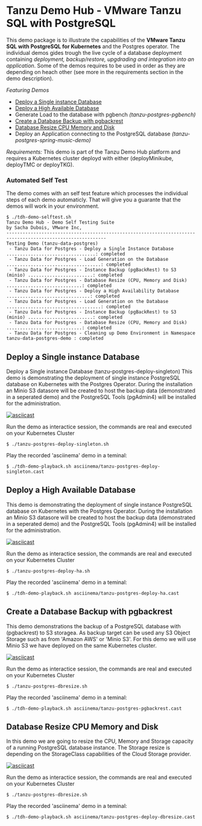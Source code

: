 # Tanzu Demo Hub - VMware Tanzu SQL with PostgreSQL

This demo package is to illustrate the capabilities of the **VMware Tanzu SQL with PostgreSQL for Kubernetes** and the Postgres operator. The individual demos gides trough the live cycle of a database deployment containing *deployment, backup/restore, upgdrading and integration into an application*. Some of the demos requires to be used in order as they are depending on heach other (see more in the requirements section in the demo description). 

*Featuring Demos*
- [Deploy a Single instance Database](#deploy-a-Single-instance-Database)
- [Deploy a High Available Database](#deploy-a-high-available-database)
- Generate Load to the database with pgbench *(tanzu-postgres-pgbench)*
- [Create a Database Backup with pgbackrest](create-a-database-backup--with-pgbackrest)
- [Database Resize CPU Memory and Disk](#database-resize-cpu-Memory-and-disk)
- Deploy an Application connecting to the PostgreSQL database *(tanzu-postgres-spring-music-demo)*


*Requirements:* This demo is part of the Tanzu Demo Hub platform and requires a Kubernetes cluster deployd with either (deployMinikube, deployTMC or deployTKG). 

### Automated Self Test
The demo comes with an self test feature which processes the individual steps of each demo automaticly. That will give you a guarante  that the demos will work in your environment.
```
$ ./tdh-demo-selftest.sh
Tanzu Demo Hub - Demo Self Testing Suite
by Sacha Dubois, VMware Inc,
-----------------------------------------------------------------------------------------------------------
Testing Demo (tanzu-data-postgres)
 - Tanzu Data for Postgres - Deploy a Single Instance Database .................................: completed
 - Tanzu Data for Postgres - Load Generation on the Database ...................................: completed
 - Tanzu Data for Postgres - Instance Backup (pgBackRest) to S3 (minio) ........................: completed
 - Tanzu Data for Postgres - Database Resize (CPU, Memory and Disk) ............................: completed
 - Tanzu Data for Postgres - Deploy a High Availability Database ...............................: completed
 - Tanzu Data for Postgres - Load Generation on the Database ...................................: completed
 - Tanzu Data for Postgres - Instance Backup (pgBackRest) to S3 (minio) ........................: completed
 - Tanzu Data for Postgres - Database Resize (CPU, Memory and Disk) ............................: completed
 - Tanzu Data for Postgres - Cleaning up Demo Environment in Namespace tanzu-data-postgres-demo : completed
```

## Deploy a Single instance Database
Deploy a Single instance Database (tanzu-postgres-deploy-singleton)
This demo is demonstrating the deployment of single instance PostgreSQL database on Kubernetes with the Postgres Operator. During the installation an Minio S3 datasore will be created to host the backup data (demonstrated in a seperated demo) and the PostgreSQL Tools (pgAdmin4) will be installed for the administration. 

[![asciicast](https://asciinema.org/a/IgerhydQM91apIPEI7dTRA2xl.png)](https://asciinema.org/a/IgerhydQM91apIPEI7dTRA2xl)

Run the demo as interactice session, the commands are real and executed on your Kubernetes Cluster
```
$ ./tanzu-postgres-deploy-singleton.sh
```

Play the recorded 'asciinema' demo in a teminal:
```
$ ./tdh-demo-playback.sh asciinema/tanzu-postgres-deploy-singleton.cast
```

## Deploy a High Available Database
This demo is demonstrating the deployment of single instance PostgreSQL database on Kubernetes with the Postgres Operator. During the installation an Minio S3 datasore will be created to
 host the backup data (demonstrated in a seperated demo) and the PostgreSQL Tools (pgAdmin4) will be installed for the administration. 

[![asciicast](https://asciinema.org/a/5aET6ekFMllThGPAVHJtzwH2P.png)](https://asciinema.org/a/5aET6ekFMllThGPAVHJtzwH2P)

Run the demo as interactice session, the commands are real and executed on your Kubernetes Cluster
```
$ ./tanzu-postgres-deploy-ha.sh
```

Play the recorded 'asciinema' demo in a teminal:
```
$ ./tdh-demo-playback.sh asciinema/tanzu-postgres-deploy-ha.cast
```

## Create a Database Backup with pgbackrest
This demo demonstrations the backup of a PostgreSQL database with (pgbackrest) to S3 storagea. As backup target can be used any S3 Object Storage such as from 'Amazon AWS' or 'Minio S3'. For this demo we will use Minio S3 we have deployed on the same Kubernetes cluster.

[![asciicast](https://asciinema.org/a/kuIhu8OOvVU2HXuScOhvSEFdW.png)](https://asciinema.org/a/kuIhu8OOvVU2HXuScOhvSEFdW)

Run the demo as interactice session, the commands are real and executed on your Kubernetes Cluster
```
$ ./tanzu-postgres-dbresize.sh
```

Play the recorded 'asciinema' demo in a teminal:
```
$ ./tdh-demo-playback.sh asciinema/tanzu-postgres-pgbackrest.cast
```

## Database Resize CPU Memory and Disk
In this demo we are going to resize the CPU, Memory and Storage capacity of a running PostgreSQL database instance. The Storage resize is depending on the StorageClass capabilities of the Cloud Storage provider. 

[![asciicast](https://asciinema.org/a/UUVG31qu2ttBNTK2rVujEySr6.png)](https://asciinema.org/a/UUVG31qu2ttBNTK2rVujEySr6)

Run the demo as interactice session, the commands are real and executed on your Kubernetes Cluster
```
$ ./tanzu-postgres-dbresize.sh
```

Play the recorded 'asciinema' demo in a teminal:
```
$ ./tdh-demo-playback.sh asciinema/tanzu-postgres-deploy-dbresize.cast
```




